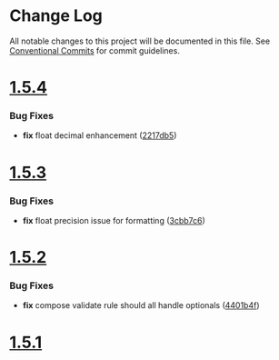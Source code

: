# Change Log

All notable changes to this project will be documented in this file.
See [Conventional Commits](https://conventionalcommits.org) for commit guidelines.



# [1.5.4](https://github.com/go-courier/validator/compare/v1.5.3...v1.5.4)

### Bug Fixes

* **fix** float decimal enhancement ([2217db5](https://github.com/go-courier/validator/commit/2217db5320322834854e01031c0bee4d7f3eb151))



# [1.5.3](https://github.com/go-courier/validator/compare/v1.5.2...v1.5.3)

### Bug Fixes

* **fix** float precision issue for formatting ([3cbb7c6](https://github.com/go-courier/validator/commit/3cbb7c6519e32d11e6946d4a9ee0db08daa39229))



# [1.5.2](https://github.com/go-courier/validator/compare/v1.5.1...v1.5.2)

### Bug Fixes

* **fix** compose validate rule should all handle optionals ([4401b4f](https://github.com/go-courier/validator/commit/4401b4ff23fcaac0eaedc2edb2e232c00322015c))



# [1.5.1](https://github.com/go-courier/validator/compare/v1.5.0...v1.5.1)
